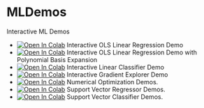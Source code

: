 # MLDemos
Interactive ML Demos

* [![Open In Colab](https://colab.research.google.com/assets/colab-badge.svg)](https://colab.research.google.com/github/reml-lab/MLDemos/blob/master/Linear_Regression.ipynb) Interactive OLS Linear Regression Demo
* [![Open In Colab](https://colab.research.google.com/assets/colab-badge.svg)](https://colab.research.google.com/github/reml-lab/MLDemos/blob/master/Linear_Regression_Polynomial_Basis.ipynb) Interactive OLS Linear Regression Demo with Polynomial Basis Expansion
* [![Open In Colab](https://colab.research.google.com/assets/colab-badge.svg)](https://colab.research.google.com/github/reml-lab/MLDemos/blob/master/Linear_Classifier.ipynb) Interactive Linear Classifier Demo
* [![Open In Colab](https://colab.research.google.com/assets/colab-badge.svg)](https://colab.research.google.com/github/reml-lab/MLDemos/blob/master/Gradient_Explorer.ipynb) Interactive Gradient Explorer Demo 
* [![Open In Colab](https://colab.research.google.com/assets/colab-badge.svg)](https://colab.research.google.com/github/reml-lab/MLDemos/blob/master/Numerical_Optimization.ipynb) Numerical Optimization Demos. 
* [![Open In Colab](https://colab.research.google.com/assets/colab-badge.svg)](https://colab.research.google.com/github/reml-lab/MLDemos/blob/svc/SVR.ipynb) Support Vector Regressor Demos. 
* [![Open In Colab](https://colab.research.google.com/assets/colab-badge.svg)](https://colab.research.google.com/github/reml-lab/MLDemos/blob/svc/SVC.ipynb) Support Vector Classifier Demos. 
